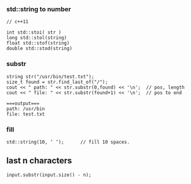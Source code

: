 ### std::string to number

```
// c++11

int std::stoi( str )
long std::stol(string)
float std::stof(string)
double std::stod(string)
```

### substr

```
string str("/usr/bin/test.txt");
size_t found = str.find_last_of("/");
cout << " path: " << str.substr(0,found) << '\n';  // pos, length 
cout << " file: " << str.substr(found+1) << '\n';  // pos to end

===output===
path: /usr/bin
file: test.txt
```

### fill

```
std::string(10, ‘ ‘);      // fill 10 spaces.
```

## last n characters
```
input.substr(input.size() - n);
```





